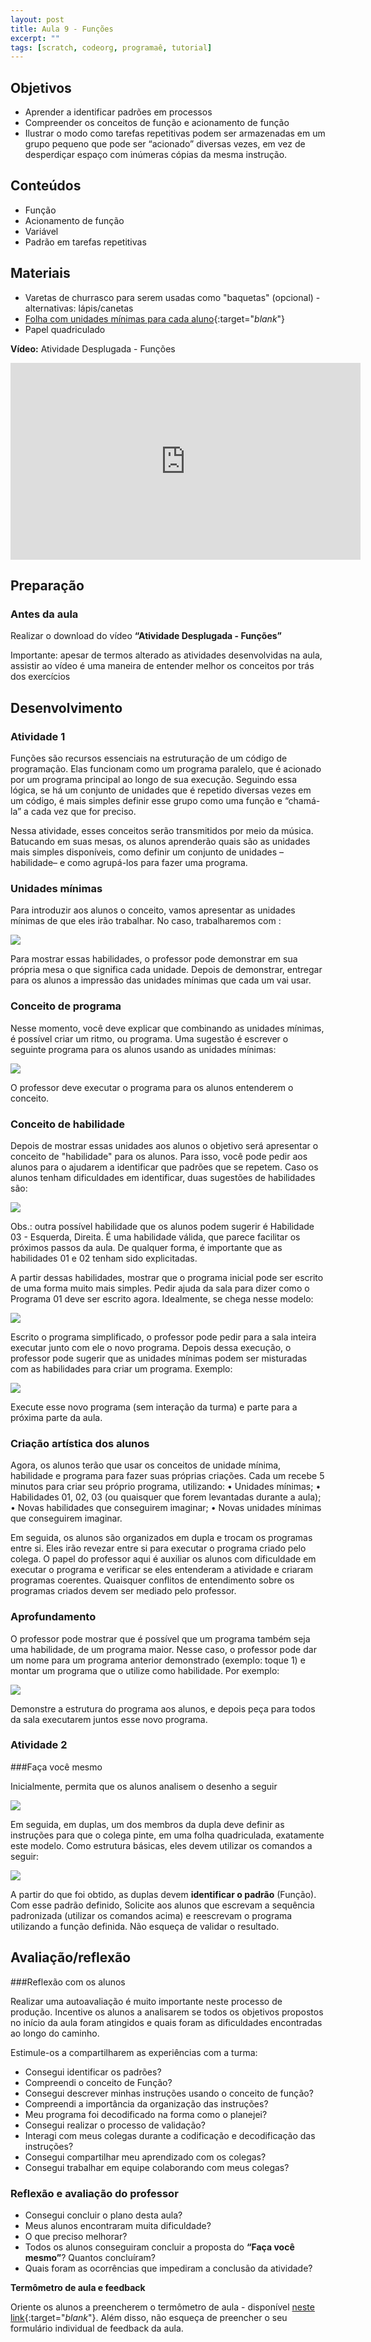 ```yaml
---
layout: post
title: Aula 9 - Funções
excerpt: ""
tags: [scratch, codeorg, programaê, tutorial]
---
```


## Objetivos
 - Aprender a identificar padrões em processos
 - Compreender os conceitos de função e acionamento de função
 - Ilustrar o modo como tarefas repetitivas podem ser armazenadas em um grupo pequeno que pode ser “acionado” diversas vezes, em vez de desperdiçar espaço com inúmeras cópias da mesma instrução.

## Conteúdos
 - Função
 - Acionamento de função
 - Variável
 - Padrão em tarefas repetitivas

## Materiais
 - Varetas de churrasco para serem usadas como "baquetas" (opcional) - alternativas: lápis/canetas
 - [Folha com unidades mínimas para cada aluno](/blocos/pdf/UnidadesMinimas.pdf){:target="_blank_"}
 - Papel quadriculado


**Vídeo:**
Atividade Desplugada - Funções

<iframe width="560" height="315" src="https://www.youtube.com/embed/NAViNTHS3LU" frameborder="0" allowfullscreen></iframe>

## Preparação

### Antes da aula

Realizar o download do vídeo **“Atividade Desplugada - Funções”**

Importante: apesar de termos alterado as atividades desenvolvidas na aula, assistir ao vídeo é uma maneira de entender melhor os conceitos por trás dos exercícios


## Desenvolvimento

### Atividade 1

Funções são recursos essenciais na estruturação de um código de programação. Elas funcionam como um programa paralelo, que é acionado por um programa principal ao longo de sua execução. Seguindo essa lógica, se há um conjunto de unidades que é repetido diversas vezes em um código, é mais simples definir esse grupo como uma função e “chamá-la” a cada vez que for preciso.

Nessa atividade, esses conceitos serão transmitidos por meio da música. Batucando em suas mesas, os alunos aprenderão quais são as unidades mais simples disponíveis, como definir um conjunto de unidades – habilidade– e como agrupá-los para fazer uma programa.

### Unidades mínimas

Para introduzir aos alunos o conceito, vamos apresentar as unidades mínimas de que eles irão trabalhar. No caso, trabalharemos com :

![](/blocos/imagens/Aula9-3.png)

Para mostrar essas habilidades, o professor pode demonstrar em sua própria mesa o que significa cada unidade. Depois de demonstrar, entregar para os alunos a impressão das unidades mínimas que cada um vai usar.

### Conceito de programa

Nesse momento, você deve explicar que combinando as unidades mínimas, é possível criar um ritmo, ou programa. Uma sugestão é escrever o seguinte programa para os alunos usando as unidades mínimas:

![](/blocos/imagens/Aula9-4.png)

O professor deve executar o programa para os alunos entenderem o conceito.

### Conceito de habilidade

Depois de mostrar essas unidades aos alunos o objetivo será apresentar o conceito de "habilidade" para os alunos. Para isso, você pode pedir aos alunos para o ajudarem a identificar que padrões que se repetem.
Caso os alunos tenham dificuldades em identificar, duas sugestões de habilidades são:

![](/blocos/imagens/Aula9-5.png)

Obs.: outra possível habilidade que os alunos podem sugerir é Habilidade 03 - Esquerda, Direita. É uma habilidade válida, que parece facilitar os próximos passos da aula. De qualquer forma, é importante que as habilidades 01 e 02 tenham sido explicitadas.

A partir dessas habilidades, mostrar que o programa inicial pode ser escrito de uma forma muito mais simples. Pedir ajuda da sala para dizer como o Programa 01 deve ser escrito agora. Idealmente, se chega nesse modelo:

![](/blocos/imagens/Aula9-6.png)

Escrito o programa simplificado, o professor pode pedir para a sala inteira executar junto com ele o novo programa. Depois dessa execução, o professor pode sugerir que as unidades mínimas podem ser misturadas com as habilidades para criar um programa. Exemplo:

![](/blocos/imagens/Aula9-7.png)

Execute esse novo programa (sem interação da turma) e parte para a próxima parte da aula.

### Criação artística dos alunos

Agora, os alunos terão que usar os conceitos de unidade mínima, habilidade e programa para fazer suas próprias criações. Cada um recebe 5 minutos para criar seu próprio programa, utilizando:
•	Unidades mínimas;
•	Habilidades 01, 02, 03 (ou quaisquer que forem levantadas durante a aula);
•	Novas habilidades que conseguirem imaginar;
•	Novas unidades mínimas que conseguirem imaginar.

Em seguida, os alunos são organizados em dupla e trocam os programas entre si. Eles irão revezar entre si para executar o programa criado pelo colega. O papel do professor aqui é auxiliar os alunos com dificuldade em executar o programa e verificar se eles entenderam a atividade e criaram programas coerentes. Quaisquer conflitos de entendimento sobre os programas criados devem ser mediado pelo professor.

### Aprofundamento

O professor pode mostrar que é possível que um programa também seja uma habilidade, de um programa maior. Nesse caso, o professor pode dar um nome para um programa anterior demonstrado (exemplo: toque 1) e montar um programa que o utilize como habilidade. Por exemplo:

![](/blocos/imagens/Aula9-8.png)

Demonstre a estrutura do programa aos alunos, e depois peça para todos da sala executarem juntos esse novo programa.


### Atividade 2

###Faça você mesmo

Inicialmente, permita que os alunos analisem o desenho a seguir

![](/blocos/imagens/Aula9-1.png)

Em seguida, em duplas, um dos membros da dupla deve definir as instruções para que o colega pinte, em uma folha quadriculada, exatamente este modelo. Como estrutura básicas, eles devem utilizar os comandos a seguir:

![](/blocos/imagens/Aula9-2.png)

A partir do que foi obtido, as duplas devem **identificar o padrão** (Função). Com esse padrão definido, Solicite aos alunos que escrevam a sequência padronizada (utilizar os comandos acima) e reescrevam o programa utilizando a função definida. Não esqueça de validar o resultado.



## Avaliação/reflexão

###Reflexão com os alunos

Realizar uma autoavaliação é muito importante neste processo de produção. Incentive os alunos a analisarem se todos os objetivos propostos no início da aula foram atingidos e quais foram as dificuldades encontradas ao longo do caminho.

Estimule-os a compartilharem as experiências com a turma:

 - Consegui identificar os padrões?
 - Compreendi o conceito de Função?
 - Consegui descrever minhas instruções usando o conceito de função?
 - Compreendi a importância da organização das instruções?
 - Meu programa foi decodificado na forma como o planejei?
 - Consegui realizar o processo de validação?
 - Interagi com meus colegas durante a codificação e decodificação das instruções?
 - Consegui compartilhar meu aprendizado com os colegas?
 - Consegui trabalhar em equipe colaborando com meus colegas?

### Reflexão e avaliação do professor
 - Consegui concluir o plano desta aula?
 - Meus alunos encontraram muita dificuldade?
 - O que preciso melhorar?
 - Todos os alunos conseguiram concluir a proposta do **“Faça você mesmo”**? Quantos concluíram?
 - Quais foram as ocorrências que impediram a conclusão da atividade?

 **Termômetro de aula e feedback**

 Oriente os alunos a preencherem o termômetro de aula - disponível [neste link](http://goo.gl/FbZvEh){:target="_blank_"}. Além disso, não esqueça de preencher o seu formulário individual de feedback da aula.
